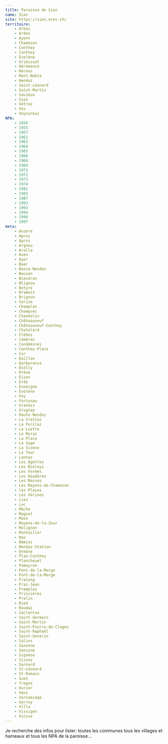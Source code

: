 ```yaml
---
title: Paroisse de Sion
name: Sion
site: https://sion.erev.ch/
territoire:
    - Arbaz
    - Ardon
    - Ayent
    - Chamoson
    - Conthey
    - Conthey
    - Evolène
    - Grimisuat
    - Hérémence
    - Hérens
    - Mont-Noble
    - Nendaz
    - Saint-Léonard
    - Saint-Martin
    - Savièse
    - Sion
    - Vétroz
    - Vex
    - Veysonnaz
NPA:
    - 1950
    - 1955
    - 1957
    - 1961
    - 1963
    - 1964
    - 1965
    - 1966
    - 1968
    - 1969
    - 1971
    - 1972
    - 1973
    - 1974
    - 1981
    - 1983
    - 1987
    - 1993
    - 1993
    - 1994
    - 1996
    - 1997
meta:
    - Anzère
    - Aproz
    - Aproz
    - Argnou
    - Arolla
    - Aven
    - Ayer
    - Baar
    - Basse-Nendaz
    - Beuson
    - Bieudron
    - Blignou
    - Botyre
    - Bramois
    - Brignon
    - Cerise
    - Champlan
    - Champsec
    - Chandolin
    - Châteauneuf
    - Châteauneuf-Conthey	
    - Chatelard
    - Clèbes
    - Coméraz
    - Condémines
    - Conthey-Place
    - Cor
    - Daillon
    - Derborence
    - Diolly
    - Drône
    - Eison
    - Erde
    - Euseigne
    - Evolène
    - Fey
    - Fortunau
    - Granois
    - Grugnay
    - Haute-Nendaz
    - La Crettaz
    - La Forclaz
    - La Luette
    - La Muraz
    - La Place
    - La Sage
    - La Sionne
    - La Tour
    - Lannaz
    - Les Agettes
    - Les Bioleys
    - Les Fermes
    - Les Haudères
    - Les Masses
    - Les Mayens-de-Chamoson
    - les Places
    - Les Vérines
    - Liez
    - Luc
    - Mâche
    - Magnot
    - Mase
    - Mayens-de-la-Zour
    - Molignon
    - Monteiller
    - Nax
    - Némiaz
    - Nendaz-Station
    - Ormône
    - Plan-Conthey
    - Planchouet
    - Pomeyron
    - Pont-de-la-Morge
    - Pont-de-la-Morge
    - Pralong
    - Praz-Jean
    - Premploz
    - Prinzières
    - Prolin
    - Riod
    - Roumaz
    - Saclentse
    - Saint-Germain
    - Saint-Martin
    - Saint-Pierre-de-Clages
    - Saint-Raphaël
    - Saint-Severin
    - Salins
    - Saxonne
    - Sensine
    - Signèse
    - Siviez
    - Sornard
    - St-Léonard
    - St-Romain
    - Suen
    - Trogne
    - Uvrier
    - Vens
    - Vernamiège
    - Verrey
    - Villa
    - Vissigen
    - Vuisse
---
```


Je recherche des infos pour lister: toutes les communes 
tous les villages et hameaux et tous les NPA de la paroisse...